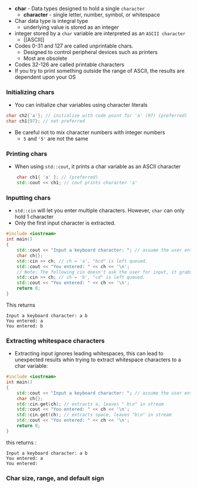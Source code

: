 - **char** - Data types designed to hold a single `character`
	- **character** - single letter, number, symbol, or whitespace
- Char data type is integral type
	- underlying value is stored as an integer
- integer stored by a `char` variable are interpreted as an `ASCII character`
	- [[ASCII]]
- Codes 0-31 and 127 are called unprintable chars. 
	- Designed to control peripheral devices such as printers
	- Most are obsolete
- Codes 32-126 are called printable characters
- If you try to print something outside the range of ASCII, the results are dependent upon your OS
### Initializing chars
- You can initialize char variables using character literals
``` cpp
char ch2{'a'}; // initialize with code point for 'a' (97) (preferred)
char ch1{97}; // not preferred
```

- Be careful not to mix character numbers with integer numbers
	- `5` and `'5'` are not the same
### Printing chars
- When using `std::cout`, it prints a char variable as an ASCII character
``` cpp
    char ch1{ 'a' }; // (preferred)
    std::cout << ch1; // cout prints character 'a'
```

### Inputting chars
- `std::cin` will let you enter multiple characters. However, `char` can only hold 1 character
- Only the first input character is extracted. 
```cpp
#include <iostream>
int main()
{
    std::cout << "Input a keyboard character: "; // assume the user enters "abcd" (without quotes)
    char ch{};
    std::cin >> ch; // ch = 'a', "bcd" is left queued.
    std::cout << "You entered: " << ch << '\n';
    // Note: The following cin doesn't ask the user for input, it grabs queued input!
    std::cin >> ch; // ch = 'b', "cd" is left queued.
    std::cout << "You entered: " << ch << '\n';
    return 0;
}
```
This returns
```
Input a keyboard character: a b
You entered: a
You entered: b
```

### Extracting whitespace characters
- Extracting input ignores leading whitespaces, this can lead to unexpected results whin trying to extract whitespace characters to a char variable:
```cpp
#include <iostream>
int main()
{
    std::cout << "Input a keyboard character: "; // assume the user enters "a b" (without quotes)
    char ch{};
    std::cin.get(ch); // extracts a, leaves " b\n" in stream
    std::cout << "You entered: " << ch << '\n';
    std::cin.get(ch); // extracts space, leaves "b\n" in stream
    std::cout << "You entered: " << ch << '\n';
    return 0;
}
```
this returns :
```
Input a keyboard character: a b
You entered: a
You entered:  
```
### Char size, range, and default sign

